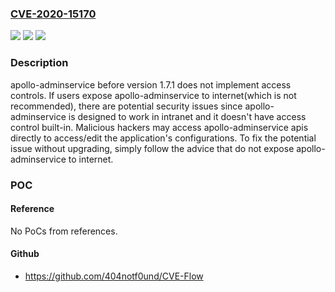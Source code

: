 ### [CVE-2020-15170](https://cve.mitre.org/cgi-bin/cvename.cgi?name=CVE-2020-15170)
![](https://img.shields.io/static/v1?label=Product&message=apollo&color=blue)
![](https://img.shields.io/static/v1?label=Version&message=n%2Fa&color=blue)
![](https://img.shields.io/static/v1?label=Vulnerability&message=CWE-20%3A%20Improper%20Input%20Validation&color=brighgreen)

### Description

apollo-adminservice before version 1.7.1 does not implement access controls. If users expose apollo-adminservice to internet(which is not recommended), there are potential security issues since apollo-adminservice is designed to work in intranet and it doesn't have access control built-in. Malicious hackers may access apollo-adminservice apis directly to access/edit the application's configurations. To fix the potential issue without upgrading, simply follow the advice that do not expose apollo-adminservice to internet.

### POC

#### Reference
No PoCs from references.

#### Github
- https://github.com/404notf0und/CVE-Flow

